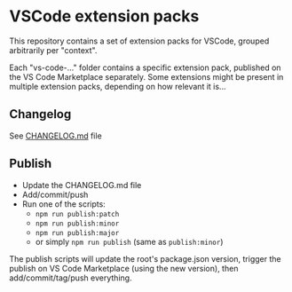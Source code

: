 # VSCode extension packs

This repository contains a set of extension packs for VSCode, grouped arbitrarily per "context".

Each "vs-code-..." folder contains a specific extension pack, published on the VS Code Marketplace separately.
Some extensions might be present in multiple extension packs, depending on how relevant it is...

## Changelog

See [CHANGELOG.md](CHANGELOG.md) file

## Publish

- Update the CHANGELOG.md file
- Add/commit/push
- Run one of the scripts:
  - `npm run publish:patch`
  - `npm run publish:minor`
  - `npm run publish:major`
  - or simply `npm run publish` (same as `publish:minor`)

The publish scripts will update the root's package.json version, trigger the publish on VS Code Marketplace (using the new version), then add/commit/tag/push everything.
